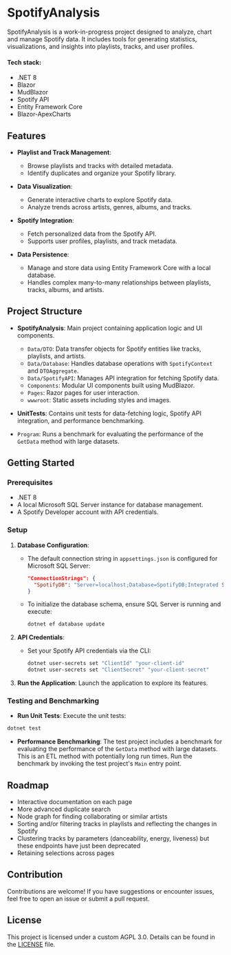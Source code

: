 # SpotifyAnalysis

SpotifyAnalysis is a work-in-progress project designed to analyze, chart and manage Spotify data. It includes tools for generating statistics, visualizations, and insights into playlists, tracks, and user profiles. 
#### Tech stack:
- .NET 8
- Blazor
- MudBlazor
- Spotify API
- Entity Framework Core
- Blazor-ApexCharts

## Features

- **Playlist and Track Management**:
  - Browse playlists and tracks with detailed metadata.
  - Identify duplicates and organize your Spotify library.

- **Data Visualization**:
  - Generate interactive charts to explore Spotify data.
  - Analyze trends across artists, genres, albums, and tracks.

- **Spotify Integration**:
  - Fetch personalized data from the Spotify API.
  - Supports user profiles, playlists, and track metadata.

- **Data Persistence**:
  - Manage and store data using Entity Framework Core with a local database.
  - Handles complex many-to-many relationships between playlists, tracks, albums, and artists.

## Project Structure

- **SpotifyAnalysis**: Main project containing application logic and UI components.
  - `Data/DTO`: Data transfer objects for Spotify entities like tracks, playlists, and artists.
  - `Data/Database`: Handles database operations with `SpotifyContext` and `DTOAggregate`.
  - `Data/SpotifyAPI`: Manages API integration for fetching Spotify data.
  - `Components`: Modular UI components built using MudBlazor.
  - `Pages`: Razor pages for user interaction.
  - `wwwroot`: Static assets including styles and images.

- **UnitTests**: Contains unit tests for data-fetching logic, Spotify API integration, and performance benchmarking.
 - `Program`: Runs a benchmark for evaluating the performance of the `GetData` method with large datasets.

## Getting Started

### Prerequisites

- .NET 8
- A local Microsoft SQL Server instance for database management.
- A Spotify Developer account with API credentials.

### Setup

1. **Database Configuration**:
   - The default connection string in `appsettings.json` is configured for Microsoft SQL Server:
     ```json
     "ConnectionStrings": {
       "SpotifyDB": "Server=localhost;Database=SpotifyDB;Integrated Security=true;TrustServerCertificate=True"
     }
     ```
   - To initialize the database schema, ensure SQL Server is running and execute:
     ```bash
     dotnet ef database update
     ```

2. **API Credentials**:
   - Set your Spotify API credentials via the CLI:
     ```bash
     dotnet user-secrets set "ClientId" "your-client-id"
     dotnet user-secrets set "ClientSecret" "your-client-secret"
     ```

3. **Run the Application**:
   Launch the application to explore its features.

### Testing and Benchmarking

- **Run Unit Tests**:
  Execute the unit tests:
```bash
dotnet test
```

 - **Performance Benchmarking**: The test project includes a benchmark for evaluating the performance of the `GetData` method with large datasets. This is an ETL method with potentially long run times. Run the benchmark by invoking the test project's `Main` entry point.

## Roadmap

- Interactive documentation on each page
- More advanced duplicate search
- Node graph for finding collaborating or similar artists
- Sorting and/or filtering tracks in playlists and reflecting the changes in Spotify
- Clustering tracks by parameters (danceability, energy, liveness) but these endpoints have just been deprecated
- Retaining selections across pages

## Contribution

Contributions are welcome! If you have suggestions or encounter issues, feel free to open an issue or submit a pull request.

## License

This project is licensed under a custom AGPL 3.0. Details can be found in the [LICENSE](LICENSE.md) file.
